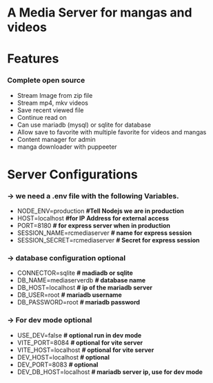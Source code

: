 # A Media Server for mangas and videos

# Features

### Complete open source

- Stream Image from zip file
- Stream mp4, mkv videos
- Save recent viewed file
- Continue read on
- Can use mariadb (mysql) or sqlite for database
- Allow save to favorite with multiple favorite for videos and mangas
- Content manager for admin
- manga downloader with puppeeter

# Server Configurations

### -> we need a .env file with the following Variables.

- NODE_ENV=production **#Tell Nodejs we are in production**
- HOST=localhost **#for IP Address for external access**
- PORT=8180 **# for express server when in production**
- SESSION_NAME=rcmediaserver **# name for express session**
- SESSION_SECRET=rcmediaserver **# Secret for express session**

### -> database configuration optional

- CONNECTOR=sqlite **# madiadb or sqlite**
- DB_NAME=mediaserverdb **# database name**
- DB_HOST=localhost **# ip of the mariadb server**
- DB_USER=root **# mariadb username**
- DB_PASSWORD=root **# mariadb password**

### -> For dev mode optional

- USE_DEV=false **# optional run in dev mode**
- VITE_PORT=8084 **# optional for vite server**
- VITE_HOST=localhost **# optional for vite server**
- DEV_HOST=localhost **# optional**
- DEV_PORT=8083 **# optional**
- DEV_DB_HOST=localhost **# mariadb server ip, use for dev mode**

